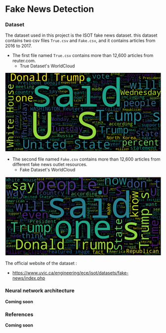 # Fake News Detection
### Dataset
The dataset used in this project is the ISOT fake news dataset. this dataset contains two  csv files `True.csv` and `Fake.csv`, and it contains articles from 2016 to 2017.
* The first file named `True.csv` contains more than 12,600 articles from reuter.com.
  - True Dataset's WorldCloud


![WorldCloud1](https://github.com/MouadNid01/FakeNewsDetection/blob/main/True%20dataset's%20world%20cloud.png?raw=true)
* The second file named `Fake.csv` contains more than 12,600 articles from different fake news outlet resources.
  - Fake Dataset's WorldCloud


![WorldCloud2](https://github.com/MouadNid01/FakeNewsDetection/blob/main/fake%20dataset's%20world%20cloud.png?raw=true)


The official website of the dataset :
  - https://www.uvic.ca/engineering/ece/isot/datasets/fake-news/index.php

### Neural network architecture

**Coming soon**

### References

**Coming soon**